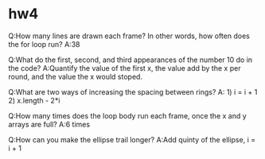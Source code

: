 # hw4
Q:How many lines are drawn each frame? In other words, how often does the for loop run?
A:38

Q:What do the first, second, and third appearances of the number 10 do in the code?
A:Quantify the value of the first x, the value add by the x per round, and the value the x would stoped.

Q:What are two ways of increasing the spacing between rings?
A: 1)  i = i + 1    2)  x.length - 2*i

Q:How many times does the loop body run each frame, once the x and y arrays are full?
A:6 times

Q:How can you make the ellipse trail longer?
A:Add quinty of the ellipse, i = i + 1 
